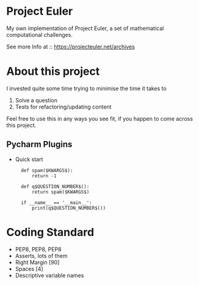 # Project Euler
My own implementation of Project Euler, a set of mathematical computational
challenges.

See more Info at ::
  https://projecteuler.net/archives

# About this project
I invested quite some time trying to minimise the time it takes to 
1. Solve a question
2. Tests for refactoring/updating content

Feel free to use this in any ways you see fit, if you happen to come across this project.


## Pycharm Plugins
* Quick start

        def spam($KWARGS$):
            return -1

        def q$QUESTION_NUMBER$():
            return spam($KWARGS$)

        if __name__ == '__main__':
            print(q$QUESTION_NUMBER$())

# Coding Standard
* PEP8, PEP8, PEP8
* Asserts, lots of them
* Right Margin [90]
* Spaces [4]
* Descriptive variable names